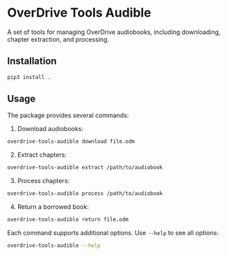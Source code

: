 # OverDrive Tools Audible

A set of tools for managing OverDrive audiobooks, including downloading, chapter extraction, and processing.

## Installation
```bash
pip3 install .
```

## Usage
The package provides several commands:
1. Download audiobooks:
```bash
overdrive-tools-audible download file.odm
```
2. Extract chapters:
```bash
overdrive-tools-audible extract /path/to/audiobook
```
3. Process chapters:
```bash
overdrive-tools-audible process /path/to/audiobook
```
4. Return a borrowed book:
```bash
overdrive-tools-audible return file.odm
```

Each command supports additional options. Use `--help` to see all options:
```bash
overdrive-tools-audible --help
```
